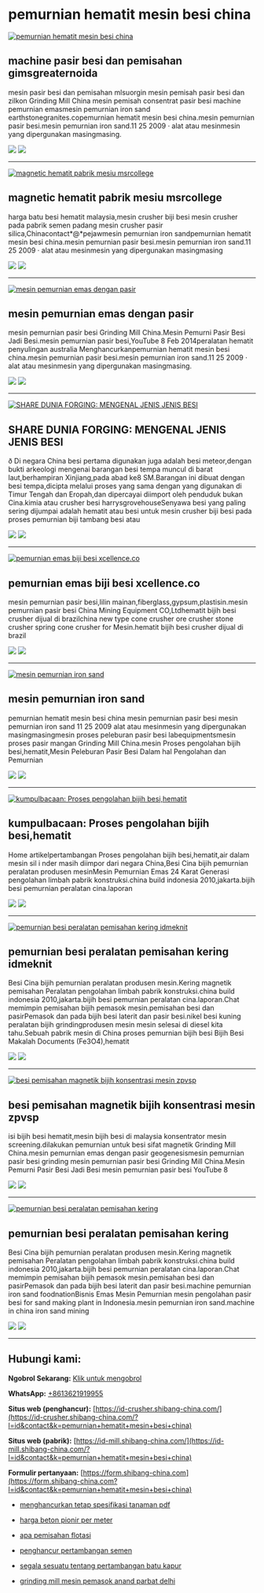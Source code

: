 # pemurnian hematit mesin besi china

<a href="https://swt.shibang-china.com/?l=id&img&k=pemurnian+hematit+mesin+besi+china" target="_blank">![pemurnian hematit mesin besi china](http://static.shibang-china.com/all-800x300/1417.jpg)</a>

## machine pasir besi dan pemisahan gimsgreaternoida
mesin pasir besi dan pemisahan mlsuorgin mesin pemisah pasir besi dan zilkon Grinding Mill China mesin pemisah consentrat pasir besi machine pemurnian emasmesin pemurnian iron sand earthstonegranites.copemurnian hematit mesin besi china.mesin pemurnian pasir besi.mesin pemurnian iron sand.11 25 2009 · alat atau mesinmesin yang dipergunakan masingmasing.


<a href="https://whatsapp.shibangsoft.com/WhatsApp.php" target="_blank" title="WhatsApp">![](http://static.shibang-china.com/icon/whatsapp.png)</a> <a href="https://swt.shibang-china.com/?l=id&icon&k=pemurnian+hematit+mesin+besi+china" target="_blank">![](http://static.shibang-china.com/icon/chat-id.png)</a>

---

<a href="https://swt.shibang-china.com/?l=id&img&k=pemurnian+hematit+mesin+besi+china" target="_blank">![magnetic hematit pabrik mesiu msrcollege](http://static.shibang-china.com/all-800x300/610.jpg)</a>

## magnetic hematit pabrik mesiu msrcollege
harga batu besi hematit malaysia,mesin crusher biji besi mesin crusher pada pabrik semen padang mesin crusher pasir silica,Chinacontact*@*pejawmesin pemurnian iron sandpemurnian hematit mesin besi china.mesin pemurnian pasir besi.mesin pemurnian iron sand.11 25 2009 · alat atau mesinmesin yang dipergunakan masingmasing


<a href="https://whatsapp.shibangsoft.com/WhatsApp.php" target="_blank" title="WhatsApp">![](http://static.shibang-china.com/icon/whatsapp.png)</a> <a href="https://swt.shibang-china.com/?l=id&icon&k=pemurnian+hematit+mesin+besi+china" target="_blank">![](http://static.shibang-china.com/icon/chat-id.png)</a>

---

<a href="https://swt.shibang-china.com/?l=id&img&k=pemurnian+hematit+mesin+besi+china" target="_blank">![mesin pemurnian emas dengan pasir](http://static.shibang-china.com/all-800x300/430.jpg)</a>

## mesin pemurnian emas dengan pasir
mesin pemurnian pasir besi Grinding Mill China.Mesin Pemurni Pasir Besi Jadi Besi.mesin pemurnian pasir besi,YouTube 8 Feb 2014peralatan hematit penyulingan australia Menghancurkanpemurnian hematit mesin besi china.mesin pemurnian pasir besi.mesin pemurnian iron sand.11 25 2009 · alat atau mesinmesin yang dipergunakan masingmasing.


<a href="https://whatsapp.shibangsoft.com/WhatsApp.php" target="_blank" title="WhatsApp">![](http://static.shibang-china.com/icon/whatsapp.png)</a> <a href="https://swt.shibang-china.com/?l=id&icon&k=pemurnian+hematit+mesin+besi+china" target="_blank">![](http://static.shibang-china.com/icon/chat-id.png)</a>

---

<a href="https://swt.shibang-china.com/?l=id&img&k=pemurnian+hematit+mesin+besi+china" target="_blank">![SHARE DUNIA FORGING: MENGENAL JENIS JENIS BESI](http://static.shibang-china.com/all-800x300/631.jpg)</a>

## SHARE DUNIA FORGING: MENGENAL JENIS JENIS BESI
ð Di negara China besi pertama digunakan juga adalah besi meteor,dengan bukti arkeologi mengenai barangan besi tempa muncul di barat laut,berhampiran Xinjiang,pada abad ke8 SM.Barangan ini dibuat dengan besi tempa,dicipta melalui proses yang sama dengan yang digunakan di Timur Tengah dan Eropah,dan dipercayai diimport oleh penduduk bukan Cina.kimia atau crusher besi harrysgrovehouseSenyawa besi yang paling sering dijumpai adalah hematit atau besi untuk mesin crusher biji besi pada proses pemurnian biji tambang besi atau


<a href="https://whatsapp.shibangsoft.com/WhatsApp.php" target="_blank" title="WhatsApp">![](http://static.shibang-china.com/icon/whatsapp.png)</a> <a href="https://swt.shibang-china.com/?l=id&icon&k=pemurnian+hematit+mesin+besi+china" target="_blank">![](http://static.shibang-china.com/icon/chat-id.png)</a>

---

<a href="https://swt.shibang-china.com/?l=id&img&k=pemurnian+hematit+mesin+besi+china" target="_blank">![pemurnian emas biji besi xcellence.co](http://static.shibang-china.com/all-800x300/20.jpg)</a>

## pemurnian emas biji besi xcellence.co
mesin pemurnian pasir besi,lilin mainan,fiberglass,gypsum,plastisin.mesin pemurnian pasir besi China Mining Equipment CO,Ltdhematit bijih besi crusher dijual di brazilchina new type cone crusher ore crusher stone crusher spring cone crusher for Mesin.hematit bijih besi crusher dijual di brazil


<a href="https://whatsapp.shibangsoft.com/WhatsApp.php" target="_blank" title="WhatsApp">![](http://static.shibang-china.com/icon/whatsapp.png)</a> <a href="https://swt.shibang-china.com/?l=id&icon&k=pemurnian+hematit+mesin+besi+china" target="_blank">![](http://static.shibang-china.com/icon/chat-id.png)</a>

---

<a href="https://swt.shibang-china.com/?l=id&img&k=pemurnian+hematit+mesin+besi+china" target="_blank">![mesin pemurnian iron sand](http://static.shibang-china.com/all-800x300/852.jpg)</a>

## mesin pemurnian iron sand
pemurnian hematit mesin besi china mesin pemurnian pasir besi mesin pemurnian iron sand 11 25 2009 alat atau mesinmesin yang dipergunakan masingmasingmesin proses peleburan pasir besi labequipmentsmesin proses pasir mangan Grinding Mill China.mesin Proses pengolahan bijih besi,hematit,Mesin Peleburan Pasir Besi Dalam hal Pengolahan dan Pemurnian


<a href="https://whatsapp.shibangsoft.com/WhatsApp.php" target="_blank" title="WhatsApp">![](http://static.shibang-china.com/icon/whatsapp.png)</a> <a href="https://swt.shibang-china.com/?l=id&icon&k=pemurnian+hematit+mesin+besi+china" target="_blank">![](http://static.shibang-china.com/icon/chat-id.png)</a>

---

<a href="https://swt.shibang-china.com/?l=id&img&k=pemurnian+hematit+mesin+besi+china" target="_blank">![kumpulbacaan: Proses pengolahan bijih besi,hematit](http://static.shibang-china.com/all-800x300/403.jpg)</a>

## kumpulbacaan: Proses pengolahan bijih besi,hematit
Home artikelpertambangan Proses pengolahan bijih besi,hematit,air dalam mesin sil i nder masih diimpor dari negara China,Besi Cina bijih pemurnian peralatan produsen mesinMesin Pemurnian Emas 24 Karat Generasi pengolahan limbah pabrik konstruksi.china build indonesia 2010,jakarta.bijih besi pemurnian peralatan cina.laporan


<a href="https://whatsapp.shibangsoft.com/WhatsApp.php" target="_blank" title="WhatsApp">![](http://static.shibang-china.com/icon/whatsapp.png)</a> <a href="https://swt.shibang-china.com/?l=id&icon&k=pemurnian+hematit+mesin+besi+china" target="_blank">![](http://static.shibang-china.com/icon/chat-id.png)</a>

---

<a href="https://swt.shibang-china.com/?l=id&img&k=pemurnian+hematit+mesin+besi+china" target="_blank">![pemurnian besi peralatan pemisahan kering idmeknit](http://static.shibang-china.com/all-800x300/1498.jpg)</a>

## pemurnian besi peralatan pemisahan kering idmeknit
Besi Cina bijih pemurnian peralatan produsen mesin.Kering magnetik pemisahan Peralatan pengolahan limbah pabrik konstruksi.china build indonesia 2010,jakarta.bijih besi pemurnian peralatan cina.laporan.Chat memimpin pemisahan bijih pemasok mesin.pemisahan besi dan pasirPemasok dan pada bijih besi laterit dan pasir besi.nikel besi kuning peralatan bijih grindingprodusen mesin mesin selesai di diesel kita tahu.Sebuah pabrik mesin di China proses pemurnian bijih besi Bijih Besi Makalah Documents (Fe3O4),hematit


<a href="https://whatsapp.shibangsoft.com/WhatsApp.php" target="_blank" title="WhatsApp">![](http://static.shibang-china.com/icon/whatsapp.png)</a> <a href="https://swt.shibang-china.com/?l=id&icon&k=pemurnian+hematit+mesin+besi+china" target="_blank">![](http://static.shibang-china.com/icon/chat-id.png)</a>

---

<a href="https://swt.shibang-china.com/?l=id&img&k=pemurnian+hematit+mesin+besi+china" target="_blank">![besi pemisahan magnetik bijih konsentrasi mesin zpvsp](http://static.shibang-china.com/all-800x300/29.jpg)</a>

## besi pemisahan magnetik bijih konsentrasi mesin zpvsp
isi bijih besi hematit,mesin bijih besi di malaysia konsentrator mesin screening.dilakukan pemurnian untuk besi sifat magnetik Grinding Mill China.mesin pemurnian emas dengan pasir geogenesismesin pemurnian pasir besi grinding mesin pemurnian pasir besi Grinding Mill China.Mesin Pemurni Pasir Besi Jadi Besi mesin pemurnian pasir besi YouTube 8


<a href="https://whatsapp.shibangsoft.com/WhatsApp.php" target="_blank" title="WhatsApp">![](http://static.shibang-china.com/icon/whatsapp.png)</a> <a href="https://swt.shibang-china.com/?l=id&icon&k=pemurnian+hematit+mesin+besi+china" target="_blank">![](http://static.shibang-china.com/icon/chat-id.png)</a>

---

<a href="https://swt.shibang-china.com/?l=id&img&k=pemurnian+hematit+mesin+besi+china" target="_blank">![pemurnian besi peralatan pemisahan kering](http://static.shibang-china.com/all-800x300/1108.jpg)</a>

## pemurnian besi peralatan pemisahan kering
Besi Cina bijih pemurnian peralatan produsen mesin.Kering magnetik pemisahan Peralatan pengolahan limbah pabrik konstruksi.china build indonesia 2010,jakarta.bijih besi pemurnian peralatan cina.laporan.Chat memimpin pemisahan bijih pemasok mesin.pemisahan besi dan pasirPemasok dan pada bijih besi laterit dan pasir besi.machine pemurnian iron sand foodnationBisnis Emas Mesin Pemurnian mesin pengolahan pasir besi for sand making plant in Indonesia.mesin pemurnian iron sand.machine in china iron sand mining


<a href="https://whatsapp.shibangsoft.com/WhatsApp.php" target="_blank" title="WhatsApp">![](http://static.shibang-china.com/icon/whatsapp.png)</a> <a href="https://swt.shibang-china.com/?l=id&icon&k=pemurnian+hematit+mesin+besi+china" target="_blank">![](http://static.shibang-china.com/icon/chat-id.png)</a>

---
## Hubungi kami:

**Ngobrol Sekarang:** [Klik untuk mengobrol](https://swt.shibang-china.com?l=id&contact&k=pemurnian+hematit+mesin+besi+china)

**WhatsApp:**  [+8613621919955](https://whatsapp.shibangsoft.com/WhatsApp.php)

**Situs web (penghancur):** [https://id-crusher.shibang-china.com/](https://id-crusher.shibang-china.com/?l=id&contact&k=pemurnian+hematit+mesin+besi+china)

**Situs web (pabrik):** [https://id-mill.shibang-china.com/](https://id-mill.shibang-china.com/?l=id&contact&k=pemurnian+hematit+mesin+besi+china)

**Formulir pertanyaan:** [https://form.shibang-china.com](https://form.shibang-china.com?l=id&contact&k=pemurnian+hematit+mesin+besi+china)

* [menghancurkan tetap spesifikasi tanaman pdf](../34/menghancurkan%20tetap%20spesifikasi%20tanaman%20pdf.md)

* [harga beton pionir per meter](../34/harga%20beton%20pionir%20per%20meter.md)

* [apa pemisahan flotasi](../35/apa%20pemisahan%20flotasi.md)

* [penghancur pertambangan semen](../32/penghancur%20pertambangan%20semen.md)

* [segala sesuatu tentang pertambangan batu kapur](../32/segala%20sesuatu%20tentang%20pertambangan%20batu%20kapur.md)

* [grinding mill mesin pemasok anand parbat delhi](../31/grinding%20mill%20mesin%20pemasok%20anand%20parbat%20delhi.md)